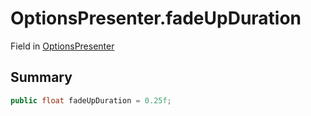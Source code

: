 # OptionsPresenter.fadeUpDuration

Field in [OptionsPresenter](/docs/api/csharp/yarn.unity.optionspresenter.md)

## Summary



```csharp
public float fadeUpDuration = 0.25f;
```


